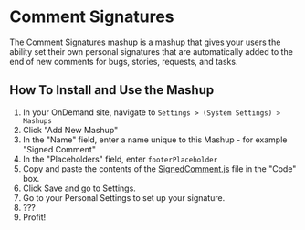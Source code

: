 Comment Signatures
==================

The Comment Signatures mashup is a mashup that gives your users the ability set their own personal signatures that are automatically added to 
the end of new comments for bugs, stories, requests, and tasks.


How To Install and Use the Mashup
---------------------------------

1. In your OnDemand site, navigate to ```Settings > (System Settings) > Mashups```
2. Click "Add New Mashup"
3. In the "Name" field, enter a name unique to this Mashup - for example "Signed Comment"
4. In the "Placeholders" field, enter ```footerPlaceholder```
5. Copy and paste the contents of the [SignedComment.js](https://raw.github.com/TargetProcess/TP3MashupLibrary/master/Signed%20Comment/SignedComment.js) file in the "Code" box.
6. Click Save and go to Settings.
7. Go to your Personal Settings to set up your signature.
8. ???
9. Profit!


